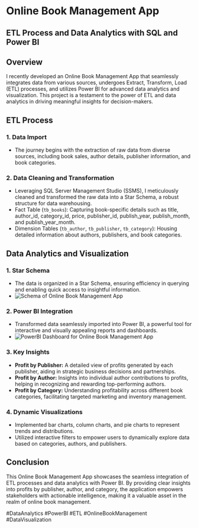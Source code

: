 # Online Book Management App

## ETL Process and Data Analytics with SQL and Power BI

## Overview

I recently developed an Online Book Management App that seamlessly integrates data from various sources, undergoes Extract, Transform, Load (ETL) processes, and utilizes Power BI for advanced data analytics and visualization. This project is a testament to the power of ETL and data analytics in driving meaningful insights for decision-makers.

## ETL Process

### 1. Data Import
- The journey begins with the extraction of raw data from diverse sources, including book sales, author details, publisher information, and book categories.

### 2. Data Cleaning and Transformation
- Leveraging SQL Server Management Studio (SSMS), I meticulously cleaned and transformed the raw data into a Star Schema, a robust structure for data warehousing.
- Fact Table (`tb_books`): Capturing book-specific details such as title, author_id, category_id, price, publisher_id, publish_year, publish_month, and publish_year_month.
- Dimension Tables (`tb_author`, `tb_publisher`, `tb_category`): Housing detailed information about authors, publishers, and book categories.

## Data Analytics and Visualization

### 1. Star Schema
- The data is organized in a Star Schema, ensuring efficiency in querying and enabling quick access to insightful information.
- ![Schema of Online Book Management App](images/project-logo.png)

### 2. Power BI Integration
- Transformed data seamlessly imported into Power BI, a powerful tool for interactive and visually appealing reports and dashboards.
- ![PowerBI Dashboard for Online Book Management App](images/project-logo.png)

### 3. Key Insights
- **Profit by Publisher:** A detailed view of profits generated by each publisher, aiding in strategic business decisions and partnerships.
- **Profit by Author:** Insights into individual author contributions to profits, helping in recognizing and rewarding top-performing authors.
- **Profit by Category:** Understanding profitability across different book categories, facilitating targeted marketing and inventory management.

### 4. Dynamic Visualizations
- Implemented bar charts, column charts, and pie charts to represent trends and distributions.
- Utilized interactive filters to empower users to dynamically explore data based on categories, authors, and publishers.

## Conclusion

This Online Book Management App showcases the seamless integration of ETL processes and data analytics with Power BI. By providing clear insights into profits by publisher, author, and category, the application empowers stakeholders with actionable intelligence, making it a valuable asset in the realm of online book management.

\#DataAnalytics #PowerBI #ETL #OnlineBookManagement #DataVisualization
